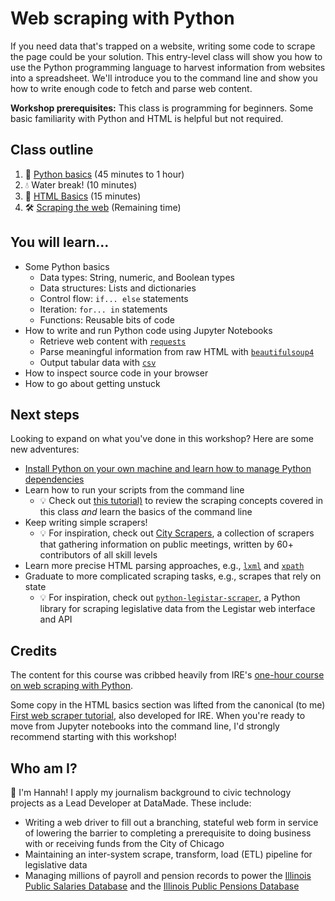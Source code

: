 # Web scraping with Python

If you need data that's trapped on a website, writing some code to scrape the
page could be your solution. This entry-level class will show you how to use the Python programming language to harvest information from websites into a
spreadsheet. We'll introduce you to the command line and show you how to write
enough code to fetch and parse web content.

**Workshop prerequisites:** This class is programming for beginners. Some basic
familiarity with Python and HTML is helpful but not required.

## Class outline

1. 🐍 [Python basics](session/python-basics.ipynb) (45 minutes to 1 hour)
2. 💧 Water break! (10 minutes)
3. 🔣 [HTML Basics](session/web-scraping-with-python.ipynb#HTML-basics) (15 minutes)
4. 🛠 [Scraping the web](session/web-scraping-with-python.ipynb#Web-Scraping-with-Python) (Remaining time)

## You will learn...

- Some Python basics
  - Data types: String, numeric, and Boolean types
  - Data structures: Lists and dictionaries
  - Control flow: `if... else` statements
  - Iteration: `for... in` statements
  - Functions: Reusable bits of code
- How to write and run Python code using Jupyter Notebooks
  - Retrieve web content with [`requests`](https://requests.readthedocs.io/en/master/)
  - Parse meaningful information from raw HTML with [`beautifulsoup4`](https://www.crummy.com/software/BeautifulSoup/bs4/doc/)
  - Output tabular data with [`csv`](https://docs.python.org/3/library/csv.html)
- How to inspect source code in your browser
- How to go about getting unstuck

## Next steps

Looking to expand on what you've done in this workshop? Here are some new adventures:

- [Install Python on your own machine and learn how to manage Python dependencies](https://docs.google.com/document/d/1cYmpfZEZ8r-09Q6Go917cKVcQk_d0P61gm0q8DAdIdg/edit?usp=sharing)
- Learn how to run your scripts from the command line
  - 💡 Check out [this tutorial)](https://first-web-scraper.readthedocs.io/en/latest/) to review the scraping concepts covered in this class *and* learn the basics of the command line
- Keep writing simple scrapers!
  - 💡 For inspiration, check out [City Scrapers](https://github.com/City-Bureau/city-scrapers),
  a collection of scrapers that gathering information on public meetings,
  written by 60+ contributors of all skill levels
- Learn more precise HTML parsing approaches, e.g., [`lxml`](https://lxml.de/) and [`xpath`](https://devhints.io/xpath)
- Graduate to more complicated scraping tasks, e.g., scrapes that rely on state
  - 💡 For inspiration, check out [`python-legistar-scraper`](https://github.com/opencivicdata/python-legistar-scraper/),
  a Python library for scraping legislative data from the Legistar web interface and API

## Credits

The content for this course was cribbed heavily from IRE's [one-hour course on web scraping with Python](https://github.com/ireapps/teaching-guide-python-scraping).

Some copy in the HTML basics section was lifted from the canonical (to me) [First web scraper tutorial](https://first-web-scraper.readthedocs.io/en/latest/), also developed for IRE. When you're ready to move from Jupyter notebooks into the command line, I'd strongly recommend starting with this workshop!

## Who am I?

👋 I'm Hannah! I apply my journalism background to civic technology projects as
a Lead Developer at DataMade. These include:

- Writing a web driver to fill out a branching, stateful web form in service of
lowering the barrier to completing a prerequisite to doing business with or
receiving funds from the City of Chicago
- Maintaining an inter-system scrape, transform, load (ETL) pipeline
for legislative data
- Managing millions of payroll and pension records to power the
[Illinois Public Salaries Database](https://salary.bettergov.org/) and the
[Illinois Public Pensions Database](https://pensions.bettergov.org/)
